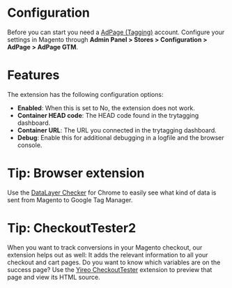 # Configuration
Before you can start you need a [AdPage (Tagging)](https://trytagging.com/auth/register) account. Configure
your settings in Magento through **Admin Panel > Stores > Configuration > AdPage > AdPage GTM**.

# Features
The extension has the following configuration options:

- **Enabled**: When this is set to No, the extension does not work.
- **Container HEAD code**: The HEAD code found in the trytagging dashboard.
- **Container URL**: The URL you connected in the trytagging dashboard.
- **Debug**: Enable this for additional debugging in a logfile and the browser console.

# Tip: Browser extension
Use the [DataLayer
Checker](https://chrome.google.com/webstore/detail/datalayer-checker/ffljdddodmkedhkcjhpmdajhjdbkogke) for Chrome to
easily see what kind of data is sent from Magento to Google Tag Manager.
 
# Tip: CheckoutTester2
When you want to track conversions in your Magento checkout, our extension helps out as well: It adds the relevant information to all your checkout and cart pages. Do you want to know which variables are on the success page? Use the [Yireo CheckoutTester](https://github.com/yireo/Yireo_CheckoutTester2) extension to preview that page and view its HTML source.
